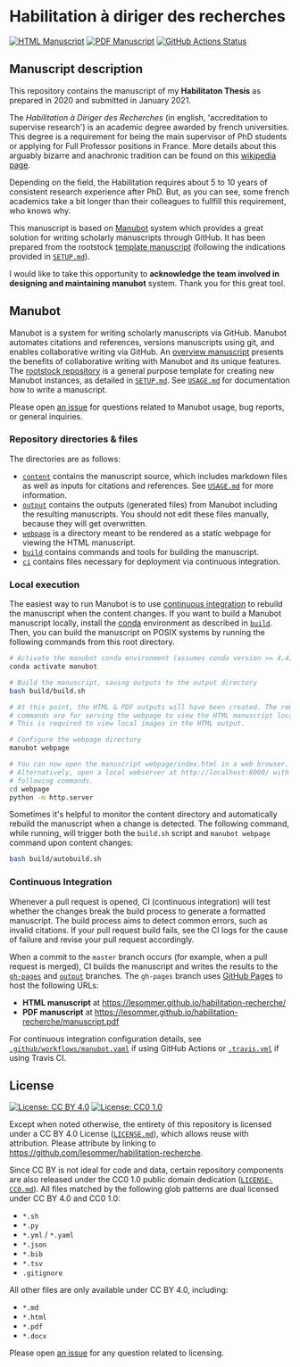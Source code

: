 # Habilitation à diriger des recherches

<!-- usage note: edit the H1 title above to personalize the manuscript -->

[![HTML Manuscript](https://img.shields.io/badge/manuscript-HTML-blue.svg)](https://lesommer.github.io/habilitation-recherche/)
[![PDF Manuscript](https://img.shields.io/badge/manuscript-PDF-blue.svg)](https://lesommer.github.io/habilitation-recherche/manuscript.pdf)
[![GitHub Actions Status](https://github.com/lesommer/habilitation-recherche/workflows/Manubot/badge.svg)](https://github.com/lesommer/habilitation-recherche/actions)
<!-- usage note: delete CI badges above for services not used by your manuscript -->

## Manuscript description

<!-- usage note: edit this section. -->

This repository contains the manuscript of my **Habilitaton Thesis** as prepared in 2020 and submitted in January 2021. 

The *Habilitation à Diriger des Recherches* (in english, 'accreditation to supervise research') is an academic degree awarded by french universities. This degree is a requirement for being the main supervisor of PhD students or applying for Full Professor positions in France. More details about this arguably bizarre and anachronic tradition can be found on this [wikipedia page](https://en.wikipedia.org/wiki/Habilitation). 

Depending on the field, the Habilitation requires about 5 to 10 years of consistent research experience after PhD. But, as you can see, some french academics take a bit longer than their colleagues to fullfill this requirement, who knows why. 

This manuscript is based on [Manubot](https://doi.org/10.1371/journal.pcbi.1007128) system which provides a great solution for writing scholarly manuscripts through GitHub. It has been prepared from the rootstock [template manuscript](https://git.io/fhQH1) (following the indications provided in [`SETUP.md`](SETUP.md)).  

I would like to take this opportunity to **acknowledge the team involved in designing and maintaining manubot** system. Thank you for this great tool. 

## Manubot

<!-- usage note: do not edit this section -->

Manubot is a system for writing scholarly manuscripts via GitHub.
Manubot automates citations and references, versions manuscripts using git, and enables collaborative writing via GitHub.
An [overview manuscript](https://greenelab.github.io/meta-review/ "Open collaborative writing with Manubot") presents the benefits of collaborative writing with Manubot and its unique features.
The [rootstock repository](https://git.io/fhQH1) is a general purpose template for creating new Manubot instances, as detailed in [`SETUP.md`](SETUP.md).
See [`USAGE.md`](USAGE.md) for documentation how to write a manuscript.

Please open [an issue](https://git.io/fhQHM) for questions related to Manubot usage, bug reports, or general inquiries.

### Repository directories & files

The directories are as follows:

+ [`content`](content) contains the manuscript source, which includes markdown files as well as inputs for citations and references.
  See [`USAGE.md`](USAGE.md) for more information.
+ [`output`](output) contains the outputs (generated files) from Manubot including the resulting manuscripts.
  You should not edit these files manually, because they will get overwritten.
+ [`webpage`](webpage) is a directory meant to be rendered as a static webpage for viewing the HTML manuscript.
+ [`build`](build) contains commands and tools for building the manuscript.
+ [`ci`](ci) contains files necessary for deployment via continuous integration.

### Local execution

The easiest way to run Manubot is to use [continuous integration](#continuous-integration) to rebuild the manuscript when the content changes.
If you want to build a Manubot manuscript locally, install the [conda](https://conda.io) environment as described in [`build`](build).
Then, you can build the manuscript on POSIX systems by running the following commands from this root directory.

```sh
# Activate the manubot conda environment (assumes conda version >= 4.4)
conda activate manubot

# Build the manuscript, saving outputs to the output directory
bash build/build.sh

# At this point, the HTML & PDF outputs will have been created. The remaining
# commands are for serving the webpage to view the HTML manuscript locally.
# This is required to view local images in the HTML output.

# Configure the webpage directory
manubot webpage

# You can now open the manuscript webpage/index.html in a web browser.
# Alternatively, open a local webserver at http://localhost:8000/ with the
# following commands.
cd webpage
python -m http.server
```

Sometimes it's helpful to monitor the content directory and automatically rebuild the manuscript when a change is detected.
The following command, while running, will trigger both the `build.sh` script and `manubot webpage` command upon content changes:

```sh
bash build/autobuild.sh
```

### Continuous Integration

Whenever a pull request is opened, CI (continuous integration) will test whether the changes break the build process to generate a formatted manuscript.
The build process aims to detect common errors, such as invalid citations.
If your pull request build fails, see the CI logs for the cause of failure and revise your pull request accordingly.

When a commit to the `master` branch occurs (for example, when a pull request is merged), CI builds the manuscript and writes the results to the [`gh-pages`](https://github.com/lesommer/habilitation-recherche/tree/gh-pages) and [`output`](https://github.com/lesommer/habilitation-recherche/tree/output) branches.
The `gh-pages` branch uses [GitHub Pages](https://pages.github.com/) to host the following URLs:

+ **HTML manuscript** at https://lesommer.github.io/habilitation-recherche/
+ **PDF manuscript** at https://lesommer.github.io/habilitation-recherche/manuscript.pdf

For continuous integration configuration details, see [`.github/workflows/manubot.yaml`](.github/workflows/manubot.yaml) if using GitHub Actions or [`.travis.yml`](.travis.yml) if using Travis CI.

## License

<!--
usage note: edit this section to change the license of your manuscript or source code changes to this repository.
We encourage users to openly license their manuscripts, which is the default as specified below.
-->

[![License: CC BY 4.0](https://img.shields.io/badge/License%20All-CC%20BY%204.0-lightgrey.svg)](http://creativecommons.org/licenses/by/4.0/)
[![License: CC0 1.0](https://img.shields.io/badge/License%20Parts-CC0%201.0-lightgrey.svg)](https://creativecommons.org/publicdomain/zero/1.0/)

Except when noted otherwise, the entirety of this repository is licensed under a CC BY 4.0 License ([`LICENSE.md`](LICENSE.md)), which allows reuse with attribution.
Please attribute by linking to https://github.com/lesommer/habilitation-recherche.

Since CC BY is not ideal for code and data, certain repository components are also released under the CC0 1.0 public domain dedication ([`LICENSE-CC0.md`](LICENSE-CC0.md)).
All files matched by the following glob patterns are dual licensed under CC BY 4.0 and CC0 1.0:

+ `*.sh`
+ `*.py`
+ `*.yml` / `*.yaml`
+ `*.json`
+ `*.bib`
+ `*.tsv`
+ `.gitignore`

All other files are only available under CC BY 4.0, including:

+ `*.md`
+ `*.html`
+ `*.pdf`
+ `*.docx`

Please open [an issue](https://github.com/lesommer/habilitation-recherche/issues) for any question related to licensing.
